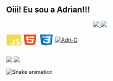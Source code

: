 ## Oiii! Eu sou a Adrian!!!
 <div align ="center">
  <a href="https://github.com/SoAdriso">
  <img height="180em" src="https://github-readme-stats.vercel.app/api?username=SoAdriso&show_icons=false&theme=dracula&include_all_commits=true&count_private=true"/>
  <img height="180em" src="https://github-readme-stats.vercel.app/api/top-langs/?username=SoAdriso&layout=compact&langs_count=7&theme=dracula"/>
</div>
<div style="display: inline_block"><br>
  <img align="center" alt="Adri-Js" height="30" width="40" src="https://raw.githubusercontent.com/devicons/devicon/master/icons/javascript/javascript-plain.svg">
  <img align="center" alt="Adri-HTML" height="30" width="40" src="https://raw.githubusercontent.com/devicons/devicon/master/icons/html5/html5-original.svg">
  <img align="center" alt="Adri-CSS" height="30" width="40" src="https://raw.githubusercontent.com/devicons/devicon/master/icons/css3/css3-original.svg">
  
  <img align="center" alt="Adri-C"   height="30" width="40" src="https://cdn.jsdelivr.net/gh/devicons/devicon/icons/c/c-original.svg">
          
</div>
  
  ##
 
<div> 
  <a href="https://www.instagram.com/soadrii_/" target="_blank"><img src="https://img.shields.io/badge/-Instagram-%23E4405F?style=for-the-badge&logo=instagram&logoColor=white" target="_blank"></a>
  <a href="https://www.linkedin.com/in/adrian-c-5496b6139?lipi=urn%3Ali%3Apage%3Ad_flagship3_profile_view_base_contact_details%3Bg1iqKgrFT9e8XQpX%2B6U90g%3D%3D" target="_blank"><img src="https://img.shields.io/badge/-LinkedIn-%230077B5?style=for-the-badge&logo=linkedin&logoColor=white" target="_blank"></a> 
 
   ![Snake animation](https://github.com/SoAdriso/Soadriso/blob/output/github-contribution-grid-snake.svg)
 
</div>
